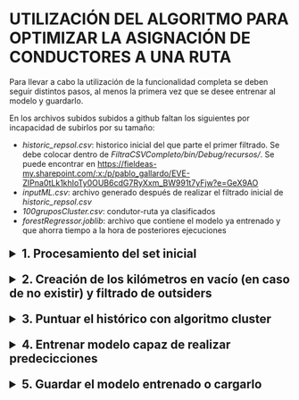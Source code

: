 # UTILIZACIÓN DEL ALGORITMO PARA OPTIMIZAR LA ASIGNACIÓN DE CONDUCTORES A UNA RUTA      
Para llevar a cabo la utilización de la funcionalidad completa se deben seguir distintos pasos, al menos la primera vez que se desee entrenar al modelo y guardarlo.

En los archivos subidos subidos a github faltan los siguientes por incapacidad de subirlos por su tamaño:

- <I>historic_repsol.csv</I>: historico inicial del que parte el primer filtrado. Se debe colocar dentro de <I>FiltraCSVCompleto/bin/Debug/recursos/</I>. Se puede encontrar en https://fieldeas-my.sharepoint.com/:x:/p/pablo_gallardo/EVE-ZIPna0tLk1khIoTy0OUB6cdG7RyXxm_BW991t7yFjw?e=GeX9AO
- <I>inputML.csv</I>: archivo generado después de realizar el filtrado inicial de <I>historic_repsol.csv</I>
- <I>100gruposCluster.csv</I>: condutor-ruta ya clasificados
- <I>forestRegressor.joblib</I>: archivo que contiene el modelo ya entrenado y que ahorra tiempo a la hora de posteriores ejecuciones

<details>
    <summary style="font-size:1.5em; font-weight:bold; margin-top:1em;">1. Procesamiento del set inicial</summary>
    Se realiza con el proyecto en .NET <I>FiltraCSVCompleto</I> que tarda alrededor de una hora en procesar todo el <I>historic_repsol.csv</I> y generar otro csv (normalmente denominado <I>inputML.csv</I>). Ambos archivos deberán estar en la carpta del proyecto <I>/bin/Debug/recursos/</I>.
</details>

<details>
    <summary style="font-size:1.5em; font-weight:bold; margin-top:1em;">2. Creación de los kilómetros en vacío (en caso de no existir) y filtrado de outsiders</summary>
    En caso de no tener los datos de kilómetros en vacío, se deben generar sintéticamente para el posterior modelado. Se necesita el archivo de <I>./recursos/inputML.csv</I> y se genera el archivo <I>./recursos/conKMsVacio.csv</I> y se utiliza el archivo <I>./generarKmsVacio.ipynb</I>. El tiempo de ejecución es breve.
</details>

<details>
    <summary style="font-size:1.5em; font-weight:bold; margin-top:1em;">3. Puntuar el histórico con algoritmo cluster</summary>
    Este archivo consigue generar una puntuación para todas las entradas de <I>./recursos/generaKMsVacio.csv</I> creando un archivo al cual se puede personalizar el nombre (normalmente <I>XgruposCluster.csv</I> siendo <I>X</I> sustituido por el numero de grupos que se han generado (parámetro configurable), por ejemplo, <I>./recursos/100gruposCluster.csv</I>). Además se puede cambiar la ponderación o importancia que tendrá cada característica dentro del modelo. También incluye ciertas visualizaciones de características a las que el ususario debe decidir si visualizarlas por su tiempo de ejecución
</details>

<details>
    <summary style="font-size:1.5em; font-weight:bold; margin-top:1em;">4. Entrenar modelo capaz de realizar predecicciones</summary>
    Este proceso es el entrenamiento final del algoritmo. Se realiza con el archivo <I>./supervisado.ipynb</I> y necesita el archivo previamente genereado, <I>./recursos/100gruposCluster.csv</I> o el nombre asignado. También guarda distintos archivos para su posterior uso sin la necesidad de realizar todo el proceso de entrenamiento:
    <ul>
    <li>Modelo entrenado: personalizable en los parámetros pero será un archivo .joblib. <I>forestRegressor.joblib</I> por ejemplo.</li>
    <li><I>conductores.csv</I>: contiene todos los identificadores de los conductores</li>
    <li>paradasCarga.csv<I></I>: contiene todos los identificadores de las paradas de carga que se han usado en el entrenamiento. Posteriormente se añadirán las coordenadas de cada parada</li>
    <li>paradasDescarga.csv<I></I>: contiene todos los identificadores de las paradas de descarga que se han usado en el entrenamiento. Posteriormente se añadirán las coordenadas de cada parada</li>
    </ul> 
    Además se puede visualizar el rendimiento del modelo en dos situciones:
    <ol>
    <li>Asignando una puntuación a todos los conductores existentes para una ruta concreta. Los kilómetros en vacío para cada conductor son generados aleatoriamente, además incluye valores con los que no ha sido entrenado el algoritmo para ver su rendimiento.</li>
    <li>Analizando como evoluciona la puntuacion de un condutor concreto para una ruta concreta en función de los kilómetros en vacío que debe realizar.</li>
    </ol>
He estado realizando más pruebas con los archivos denominados <I>deep.ipynb</I> y <I>deepSinCodigoInterno.ipynb</I> incluyendo las coordenadas de los puntos de parada y probando redes neuronales en estos casos. También se obtiene un buen rendimiento.
</details>

<details>
    <summary style="font-size:1.5em; font-weight:bold; margin-top:1em;">5. Guardar el modelo entrenado o cargarlo</summary>
    El archivo <I>consumirModelEntrenado.ipynb</I> se puede usar cuando se ha guardado el modelo (y otros archivos de información) para no tener que realizar todo el proceso de entrenamiento cada vez que se desea saber los mejores conductores para una ruta, lo que ahorra mucho tiempo.
</details>

